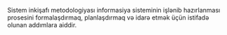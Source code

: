 Sistem inkişafı metodologiyası informasiya sisteminin işlənib hazırlanması prosesini formalaşdırmaq, planlaşdırmaq və idarə etmək üçün istifadə olunan addımlara aiddir.